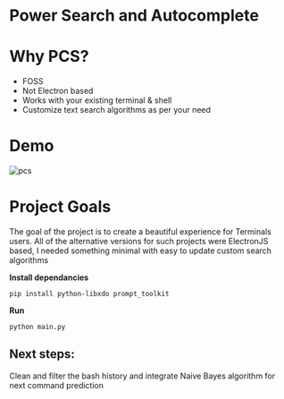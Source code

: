 # Power Search and Autocomplete


# Why PCS?
- FOSS
- Not Electron based
- Works with your existing terminal & shell
- Customize text search algorithms as per your need

# Demo

![pcs](https://user-images.githubusercontent.com/6279035/177213296-1e8af323-fd62-4f1b-a8c5-89e2e99d6701.gif)

# Project Goals

The goal of the project is to create a beautiful experience for Terminals users. All of the alternative versions for such projects were ElectronJS based, I needed something minimal with easy to update custom search algorithms

**Install dependancies**
```
pip install python-libxdo prompt_toolkit 
```

**Run**
```
python main.py
```

## Next steps:

Clean and filter the bash history and integrate Naive Bayes algorithm for next command prediction
